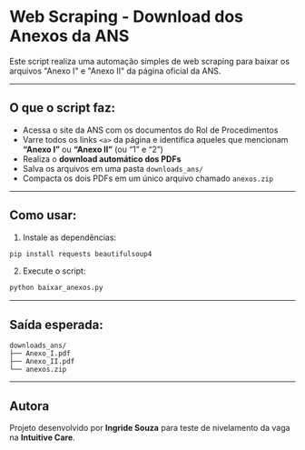 # Web Scraping - Download dos Anexos da ANS

Este script realiza uma automação simples de web scraping para baixar os arquivos "Anexo I" e "Anexo II" da página oficial da ANS.

---

## O que o script faz:

- Acessa o site da ANS com os documentos do Rol de Procedimentos  
- Varre todos os links `<a>` da página e identifica aqueles que mencionam **“Anexo I”** ou **“Anexo II”** (ou “1” e “2”)
- Realiza o **download automático dos PDFs**
- Salva os arquivos em uma pasta `downloads_ans/`
- Compacta os dois PDFs em um único arquivo chamado `anexos.zip`

---

## Como usar:

1. Instale as dependências:
```bash
pip install requests beautifulsoup4
```

2. Execute o script:
```bash
python baixar_anexos.py
```

---

## Saída esperada:
```
downloads_ans/
├── Anexo_I.pdf
├── Anexo_II.pdf
└── anexos.zip
```

---

## Autora
Projeto desenvolvido por **Ingride Souza** para teste de nivelamento da vaga na **Intuitive Care**. 

